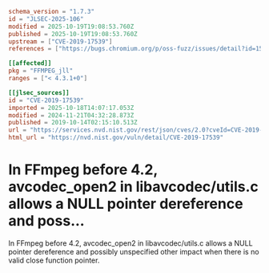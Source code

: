 ```toml
schema_version = "1.7.3"
id = "JLSEC-2025-106"
modified = 2025-10-19T19:08:53.760Z
published = 2025-10-19T19:08:53.760Z
upstream = ["CVE-2019-17539"]
references = ["https://bugs.chromium.org/p/oss-fuzz/issues/detail?id=15733", "https://github.com/FFmpeg/FFmpeg/commit/8df6884832ec413cf032dfaa45c23b1c7876670c", "https://lists.debian.org/debian-lts-announce/2021/01/msg00026.html", "https://security.gentoo.org/glsa/202003-65", "https://usn.ubuntu.com/4431-1/", "https://www.debian.org/security/2020/dsa-4722", "https://bugs.chromium.org/p/oss-fuzz/issues/detail?id=15733", "https://github.com/FFmpeg/FFmpeg/commit/8df6884832ec413cf032dfaa45c23b1c7876670c", "https://lists.debian.org/debian-lts-announce/2021/01/msg00026.html", "https://security.gentoo.org/glsa/202003-65", "https://usn.ubuntu.com/4431-1/", "https://www.debian.org/security/2020/dsa-4722"]

[[affected]]
pkg = "FFMPEG_jll"
ranges = ["< 4.3.1+0"]

[[jlsec_sources]]
id = "CVE-2019-17539"
imported = 2025-10-18T14:07:17.053Z
modified = 2024-11-21T04:32:28.873Z
published = 2019-10-14T02:15:10.513Z
url = "https://services.nvd.nist.gov/rest/json/cves/2.0?cveId=CVE-2019-17539"
html_url = "https://nvd.nist.gov/vuln/detail/CVE-2019-17539"
```

# In FFmpeg before 4.2, avcodec_open2 in libavcodec/utils.c allows a NULL pointer dereference and poss...

In FFmpeg before 4.2, avcodec_open2 in libavcodec/utils.c allows a NULL pointer dereference and possibly unspecified other impact when there is no valid close function pointer.

